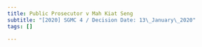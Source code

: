```yaml
---
title: Public Prosecutor v Mah Kiat Seng
subtitle: "[2020] SGMC 4 / Decision Date: 13\_January\_2020"
tags: []

---
```

